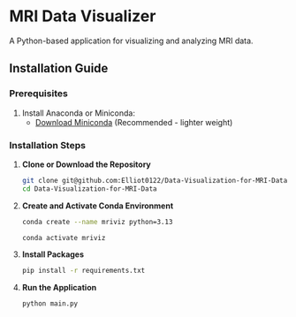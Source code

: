 # MRI Data Visualizer

A Python-based application for visualizing and analyzing MRI data.

## Installation Guide

### Prerequisites

1. Install Anaconda or Miniconda:
   - [Download Miniconda](https://docs.conda.io/en/latest/miniconda.html) (Recommended - lighter weight)

### Installation Steps

1. **Clone or Download the Repository**
   ```bash
   git clone git@github.com:Elliot0122/Data-Visualization-for-MRI-Data.git
   cd Data-Visualization-for-MRI-Data
   ```

2. **Create and Activate Conda Environment**
   ```bash
   conda create --name mriviz python=3.13

   conda activate mriviz
   ```

3. **Install Packages**
   ```bash
   pip install -r requirements.txt
   ```

4. **Run the Application**
   ```bash
   python main.py
   ```

